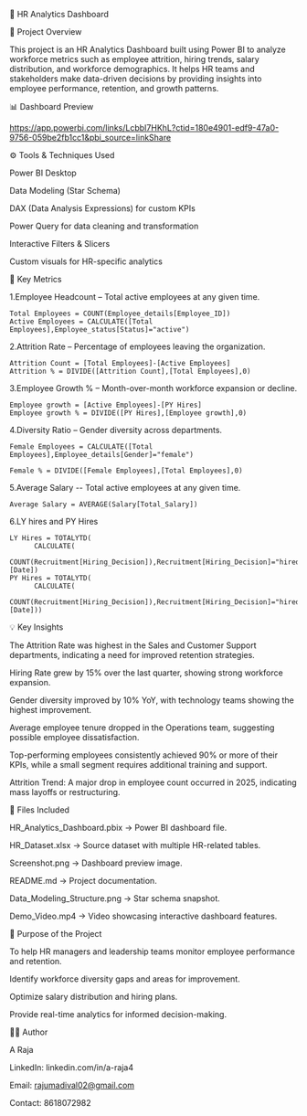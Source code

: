 👥 HR Analytics Dashboard

📌 Project Overview

This project is an HR Analytics Dashboard built using Power BI to analyze workforce metrics such as employee attrition, hiring trends, salary distribution, and workforce demographics.
It helps HR teams and stakeholders make data-driven decisions by providing insights into employee performance, retention, and growth patterns.

📊 Dashboard Preview

https://app.powerbi.com/links/LcbbI7HKhL?ctid=180e4901-edf9-47a0-9756-059be2fb1cc1&pbi_source=linkShare 

⚙️ Tools & Techniques Used

Power BI Desktop

Data Modeling (Star Schema)

DAX (Data Analysis Expressions) for custom KPIs

Power Query for data cleaning and transformation

Interactive Filters & Slicers

Custom visuals for HR-specific analytics

🔑 Key Metrics

1.Employee Headcount – Total active employees at any given time.

    Total Employees = COUNT(Employee_details[Employee_ID])
    Active Employees = CALCULATE([Total Employees],Employee_status[Status]="active")

2.Attrition Rate – Percentage of employees leaving the organization.

    Attrition Count = [Total Employees]-[Active Employees] 
    Attrition % = DIVIDE([Attrition Count],[Total Employees],0)

3.Employee Growth % – Month-over-month workforce expansion or decline.

    Employee growth = [Active Employees]-[PY Hires]
    Employee growth % = DIVIDE([PY Hires],[Employee growth],0)

4.Diversity Ratio – Gender diversity across departments.

    Female Employees = CALCULATE([Total Employees],Employee_details[Gender]="female")

    Female % = DIVIDE([Female Employees],[Total Employees],0)
   
5.Average Salary -- Total active employees at any given time.

    Average Salary = AVERAGE(Salary[Total_Salary])

6.LY hires and PY Hires
    
    LY Hires = TOTALYTD(
          CALCULATE(
              COUNT(Recruitment[Hiring_Decision]),Recruitment[Hiring_Decision]="hired"),Recruitment[Application_Date].[Date])
    PY Hires = TOTALYTD(
          CALCULATE(
              COUNT(Recruitment[Hiring_Decision]),Recruitment[Hiring_Decision]="hired"),SAMEPERIODLASTYEAR(Recruitment[Application_Date].[Date]))        
        

💡 Key Insights

The Attrition Rate was highest in the Sales and Customer Support departments, indicating a need for improved retention strategies.

 Hiring Rate grew by 15% over the last quarter, showing strong workforce expansion.

Gender diversity improved by 10% YoY, with technology teams showing the highest improvement.

Average employee tenure dropped in the Operations team, suggesting possible employee dissatisfaction.

Top-performing employees consistently achieved 90% or more of their KPIs, while a small segment requires additional training and support.

Attrition Trend: A major drop in employee count occurred in 2025, indicating mass layoffs or restructuring.

📂 Files Included

HR_Analytics_Dashboard.pbix → Power BI dashboard file.

HR_Dataset.xlsx → Source dataset with multiple HR-related tables.

Screenshot.png → Dashboard preview image.

README.md → Project documentation.

Data_Modeling_Structure.png → Star schema snapshot.

Demo_Video.mp4 → Video showcasing interactive dashboard features.

🎯 Purpose of the Project

To help HR managers and leadership teams monitor employee performance and retention.

Identify workforce diversity gaps and areas for improvement.

Optimize salary distribution and hiring plans.

Provide real-time analytics for informed decision-making.

👨‍💻 Author

A Raja

LinkedIn: linkedin.com/in/a-raja4

Email: rajumadival02@gmail.com

Contact: 8618072982
